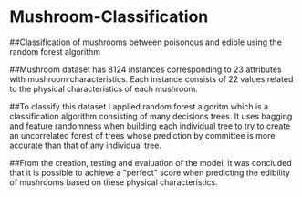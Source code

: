 # Mushroom-Classification
##Classification of mushrooms between poisonous and edible using the random forest algorithm 

##Mushroom dataset has 8124 instances corresponding to 23 attributes with mushroom characteristics. Each instance consists of 22 values related to the physical characteristics of each mushroom. 

##To classify this dataset I applied random forest algoritm which is a classification algorithm consisting of many decisions trees. It uses bagging and feature randomness when building each individual tree to try to create an uncorrelated forest of trees whose prediction by committee is more accurate than that of any individual tree.

##From the creation, testing and evaluation of the model, it was concluded that it is possible to achieve a "perfect" score when predicting the edibility of mushrooms based on these physical characteristics.
